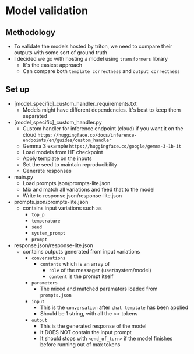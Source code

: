 # Model validation
## Methodology
- To validate the models hosted by triton, we need to compare their outputs with some sort of ground truth
- I decided we go with hosting a model using `transformers` library 
    - It's the easiest approach
    - Can compare both `template correctness` and `output correctness`

## Set up 
- [model_specific]_custom_handler_requirements.txt
    - Models might have different dependencies. It's best to keep them separated
- [model_specific]_custom_handler.py 
    - Custom handler for inference endpoint (cloud) if you want it on the cloud `https://huggingface.co/docs/inference-endpoints/en/guides/custom_handler`
    - Gemma 3 example `https://huggingface.co/google/gemma-3-1b-it`
    - Load models from HF checkpoint
    - Apply template on the inputs
    - Set the seed to maintain reproducibility
    - Generate responses
- main.py
    - Load prompts.json/prompts-lite.json
    - Mix and match all variations and feed that to the model
    - Write to response.json/response-lite.json
- prompts.json/prompts-lite.json
    - contains input variations such as
        - `top_p` 
        - `temperature`
        - `seed`
        - `system_prompt`
        - `prompt`
- response.json/response-lite.json
    - contains outputs generated from input variations
        - `conversations`
            - `contents` which is an array of
                - `role` of the messager (user/system/model)
                - `content` is the prompt itself
        - `parameters`
            - The mixed and matched paramaters loaded from `prompts.json`
        - `input`
            - This is the `conversation` after `chat template` has been applied
            - Should be 1 string, with all the <> tokens
        - `output`
            - This is the generated response of the model
            - It DOES NOT contain the input prompt
            - It should stops with `<end_of_turn>` if the model finishes before running out of max tokens


